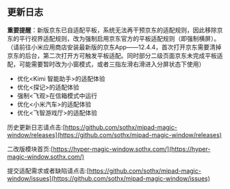 ## 更新日志

**重要提醒**：新版京东已自适配平板，系统无法再干预京东的适配规则，因此移除京东的平行视界适配规则，改为强制启用京东官方的平板适配规则（即强制横屏）。
（请前往小米应用商店安装最新版的京东App——12.4.4，首次打开京东需要清掉京东的后台，第二次打开方可触发平板适配。同时部分二级页面京东未完成平板适配，可能需要暂时改为小窗模式，或者三指左滑右滑进入分屏状态下使用）


- 优化<Kimi 智能助手>的适配体验
- 优化<探记>的适配体验
- 强制<飞观>在信箱模式中运行
- 优化<小米汽车>的适配体验
- 优化<飞智游戏厅>的适配体验





历史更新日志请点击:[https://github.com/sothx/mipad-magic-window/releases](https://github.com/sothx/mipad-magic-window/releases)


二改版模块首页:[https://hyper-magic-window.sothx.com/](https://hyper-magic-window.sothx.com/)


提交适配需求或者缺陷请点击:[https://github.com/sothx/mipad-magic-window/issues](https://github.com/sothx/mipad-magic-window/issues)
